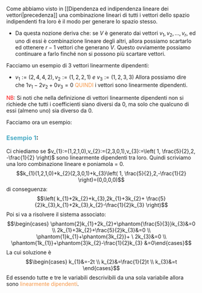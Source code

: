 Come abbiamo visto in [[Dipendenza ed indipendenza lineare dei vettori|precedenza]] una combinazione lineari di tutti i vettori dello spazio indipendenti fra loro è il modo per generare lo spazio stesso.

- Da questa nozione deriva che:
  se $V$ è generato dai vettori $v_{1},v_{2},\dots,v_{r}$,
  ed uno di essi è combinazione lineare degli altri, allora possiamo scartarlo ed ottenere $r-1$ vettori che generano $V$. Questo ovviamente possiamo continuare a farlo finché non si possono più scartare vettori.

Facciamo un esempio di 3 vettori linearmente dipendenti:
- $v_{1}:=(2,4,4,2),v_{2}:=(1,2,2,1) \ e \ v_{3}:=(1,2,3,3)$
  Allora possiamo dire che $1v_{1}-2v_{2}+0v_{3}=0$ <font color="#f79646">QUINDI</font> i vettori sono linearmente dipendenti.

<font color="#ff0000">NB</font>: Si noti che nella definizione di vettori linearmente dipendenti non si richiede che tutti i coefficienti siano diversi da 0, ma solo che qualcuno di essi (almeno uno) sia diverso da 0.

Facciamo ora un esempio:

### <font color="#4bacc6">Esempio 1</font>:
Ci chiediamo se $v_{1}:=(1,2,1,0),v_{2}:=(2,3,0,1),v_{3}:=\left( 1, \frac{5}{2},2, -\frac{1}{2} \right)$
sono linearmente dipendenti tra loro.
Quindi scriviamo una loro combinazione lineare e poniamola = 0.
$$k_{1}(1,2,1,0)+k_{2}(2,3,0,1)+k_{3}\left( 1, \frac{5}{2},2,-\frac{1}{2} \right)=(0,0,0,0)$$
di conseguenza: $$\left( k_{1}+2k_{2}+k_{3},2k_{1}+3k_{2}+ \frac{5}{2}k_{3},k_{1}+2k_{3},k_{2}-\frac{1}{2}k_{3} \right)$$
Poi si va a risolvere il sistema associato: 
$$\begin{cases}
\phantom{2}k_{1}+2k_{2}+\phantom{\frac{5}{3}}k_{3}&=0 \\
2k_{1}+3k_{2}+\frac{5}{2}k_{3}&=0 \\
\phantom{1}k_{1}+\phantom{3k_{2}}+ \ 2k_{3}&=0 \\
\phantom{1k_{1}}+\phantom{3}k_{2}-\frac{1}{2}k_{3} &=0\end{cases}$$
La cui soluzione è $$\begin{cases}
k_{1}&=-2t \\
k_{2}&=\frac{1}{2}t \\
k_{3}&=t
\end{cases}$$
Ed essendo tutte e tre le variabili descrivibili da una sola variabile allora sono <font color="#f79646">linearmente dipendenti</font>.
